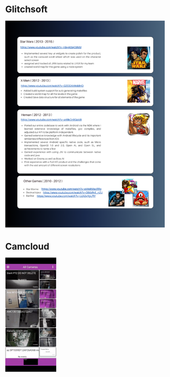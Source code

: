 # Glitchsoft

![Glitchsoft Logo](images/Glitchsoft.png)

# Camcloud

![Camera Mosaic Demo](./gif/CameraMosaic_small.gif)

